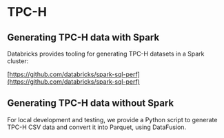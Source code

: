 # TPC-H

## Generating TPC-H data with Spark

Databricks provides tooling for generating TPC-H datasets in a Spark cluster:

[https://github.com/databricks/spark-sql-perf](https://github.com/databricks/spark-sql-perf)

## Generating TPC-H data without Spark

For local development and testing, we provide a Python script to generate TPC-H CSV data and convert it into Parquet, 
using DataFusion.